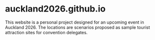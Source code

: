 # auckland2026.github.io
This website is a personal project designed for an upcoming event in Auckland 2026. The locations are scenarios proposed as sample tourist attraction sites for convention delegates.
